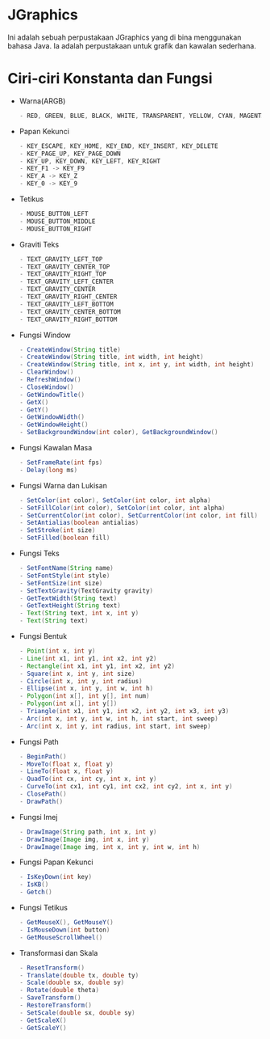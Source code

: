 # JGraphics
Ini adalah sebuah perpustakaan JGraphics yang di bina menggunakan bahasa Java. Ia adalah perpustakaan untuk grafik dan kawalan sederhana.

# **Ciri-ciri Konstanta dan Fungsi**
* Warna(ARGB)
  ```java
  - RED, GREEN, BLUE, BLACK, WHITE, TRANSPARENT, YELLOW, CYAN, MAGENTA, GRAY, SILVER, MAROON, OLIVE, LIME, TEAL, NAVY, PURPLE, ORANGE
  ```

* Papan Kekunci
  ```java
  - KEY_ESCAPE, KEY_HOME, KEY_END, KEY_INSERT, KEY_DELETE
  - KEY_PAGE_UP, KEY_PAGE_DOWN
  - KEY_UP, KEY_DOWN, KEY_LEFT, KEY_RIGHT
  - KEY_F1 -> KEY_F9
  - KEY_A -> KEY_Z
  - KEY_0 -> KEY_9
  ```
 
* Tetikus
  ```java
  - MOUSE_BUTTON_LEFT
  - MOUSE_BUTTON_MIDDLE
  - MOUSE_BUTTON_RIGHT
  ```

* Graviti Teks
  ```java
  - TEXT_GRAVITY_LEFT_TOP
  - TEXT_GRAVITY_CENTER_TOP
  - TEXT_GRAVITY_RIGHT_TOP
  - TEXT_GRAVITY_LEFT_CENTER
  - TEXT_GRAVITY_CENTER
  - TEXT_GRAVITY_RIGHT_CENTER
  - TEXT_GRAVITY_LEFT_BOTTOM
  - TEXT_GRAVITY_CENTER_BOTTOM
  - TEXT_GRAVITY_RIGHT_BOTTOM
  ```

* Fungsi Window
  ```java
  - CreateWindow(String title)
  - CreateWindow(String title, int width, int height)
  - CreateWindow(String title, int x, int y, int width, int height)
  - ClearWindow()
  - RefreshWindow()
  - CloseWindow()
  - GetWindowTitle()
  - GetX()
  - GetY()
  - GetWindowWidth()
  - GetWindowHeight()
  - SetBackgroundWindow(int color), GetBackgroundWindow()
  ```

* Fungsi Kawalan Masa
  ```java
  - SetFrameRate(int fps)
  - Delay(long ms)
  ```

* Fungsi Warna dan Lukisan
  ```java
  - SetColor(int color), SetColor(int color, int alpha)
  - SetFillColor(int color), SetColor(int color, int alpha)
  - SetCurrentColor(int color), SetCurrentColor(int color, int fill)
  - SetAntialias(boolean antialias)
  - SetStroke(int size)
  - SetFilled(boolean fill)
  ```

* Fungsi Teks
  ```java
  - SetFontName(String name)
  - SetFontStyle(int style)
  - SetFontSize(int size)
  - SetTextGravity(TextGravity gravity)
  - GetTextWidth(String text)
  - GetTextHeight(String text)
  - Text(String text, int x, int y)
  - Text(String text)
  ```

* Fungsi Bentuk
  ```java
  - Point(int x, int y)
  - Line(int x1, int y1, int x2, int y2)
  - Rectangle(int x1, int y1, int x2, int y2)
  - Square(int x, int y, int size)
  - Circle(int x, int y, int radius)
  - Ellipse(int x, int y, int w, int h)
  - Polygon(int x[], int y[], int num)
  - Polygon(int x[], int y[])
  - Triangle(int x1, int y1, int x2, int y2, int x3, int y3)
  - Arc(int x, int y, int w, int h, int start, int sweep)
  - Arc(int x, int y, int radius, int start, int sweep)
  ```

* Fungsi Path
  ```java
  - BeginPath()
  - MoveTo(float x, float y)
  - LineTo(float x, float y)
  - QuadTo(int cx, int cy, int x, int y)
  - CurveTo(int cx1, int cy1, int cx2, int cy2, int x, int y)
  - ClosePath()
  - DrawPath()
  ```

* Fungsi Imej
  ```java
  - DrawImage(String path, int x, int y)
  - DrawImage(Image img, int x, int y)
  - DrawImage(Image img, int x, int y, int w, int h)
  ```

* Fungsi Papan Kekunci
  ```java
  - IsKeyDown(int key)
  - IsKB()
  - Getch()
  ```

* Fungsi Tetikus
  ```java
  - GetMouseX(), GetMouseY()
  - IsMouseDown(int button)
  - GetMouseScrollWheel()
  ```

* Transformasi dan Skala
  ```java
  - ResetTransform()
  - Translate(double tx, double ty)
  - Scale(double sx, double sy)
  - Rotate(double theta)
  - SaveTransform()
  - RestoreTransform()
  - SetScale(double sx, double sy)
  - GetScaleX()
  - GetScaleY()
  ```



